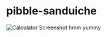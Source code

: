 # pibble-sanduiche

<img src="pibble/drew-sandwich-drew.mp4" alt="Calculator Screenshot" /> hmm yummy
